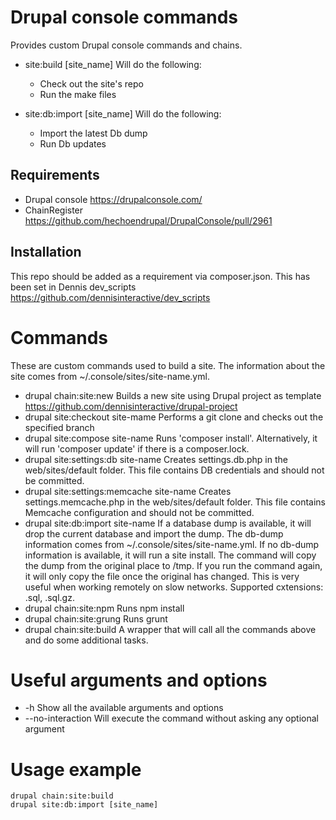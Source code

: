 # Drupal console commands

Provides custom Drupal console commands and chains. 

- site:build [site_name]
	Will do the following:
	- Check out the site's repo
	- Run the make files

- site:db:import [site_name]
	Will do the following:
	- Import the latest Db dump
	- Run Db updates

## Requirements
- Drupal console https://drupalconsole.com/
- ChainRegister https://github.com/hechoendrupal/DrupalConsole/pull/2961

## Installation

This repo should be added as a requirement via composer.json.
This has been set in Dennis dev_scripts https://github.com/dennisinteractive/dev_scripts

# Commands
These are custom commands used to build a site. The information about the site comes from ~/.console/sites/site-name.yml.

- drupal chain:site:new
	Builds a new site using Drupal project as template https://github.com/dennisinteractive/drupal-project
- drupal site:checkout site-mame
	Performs a git clone and checks out the specified branch
- drupal site:compose site-name
	Runs 'composer install'. Alternatively, it will run 'composer update' if there is a composer.lock.
- drupal site:settings:db site-name
	Creates settings.db.php in the web/sites/default folder. This file contains DB credentials and should not be committed.
- drupal site:settings:memcache site-name
	Creates settings.memcache.php in the web/sites/default folder. This file contains Memcache configuration and should not be committed.
- drupal site:db:import site-name
	If a database dump is available, it will drop the current database and import the dump. The db-dump information comes from ~/.console/sites/site-name.yml.
	If no db-dump information is available, it will run a site install.
	The command will copy the dump from the original place to /tmp. If you run the command again, it will only copy the file once the original has changed. This is very useful when working remotely on slow networks.
	Supported cxtensions: .sql, .sql.gz.
- drupal chain:site:npm
	Runs npm install
- drupal chain:site:grung
	Runs grunt
- drupal chain:site:build
	A wrapper that will call all the commands above and do some additional tasks.


# Useful arguments and options
- -h Show all the available arguments and options
- --no-interaction Will execute the command without asking any optional argument

# Usage example
```
drupal chain:site:build
drupal site:db:import [site_name]
```
